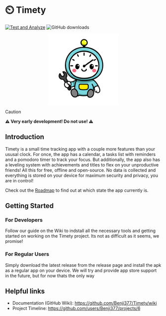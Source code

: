# :timer_clock: Timety

[![Test and Analyze](https://github.com/Benji377/Timety/actions/workflows/testing.yml/badge.svg)](https://github.com/Benji377/Timety/actions/workflows/testing.yml)
![GitHub downloads](https://img.shields.io/github/downloads/Benji377/Timety/total?label=Downloads)

<div align="center">
  <img src="media/timety_logo.png" alt="Logo" style="width: 45%; max-width: 400px; vertical-align: middle">
</div>

> [!CAUTION]
> **:warning: Very early development! Do not use! :warning:**

## Introduction
Timety is a small time tracking app with a couple more features than your ususal clock. For once, the app has a calendar, a tasks list with reminders and a pomodoro timer to track your focus. But additionally, the app also has a leveling system with achievements and titles to flex on your unproductive friends!
All this for free, offline and open-source. No data is collected and everything is stored on your device for maximum security and privacy, you are in control!

Check out the [Roadmap](https://github.com/users/Benji377/projects/6) to find out at which state the app currently is.

## Getting Started

### For Developers
Follow our guide on the Wiki to indstall all the necessary tools and getting started on working on the Timety project. Its not as difficult as it seems, we promise!

### For Regular Users
Simply download the latest release from the release page and install the apk as a regular app on your device. We will try and provide app store support in the future, but for now thats the only way

## Helpful links
- Documentation (GitHub Wiki): https://github.com/Benji377/Timety/wiki
- Project Timeline: https://github.com/users/Benji377/projects/6
